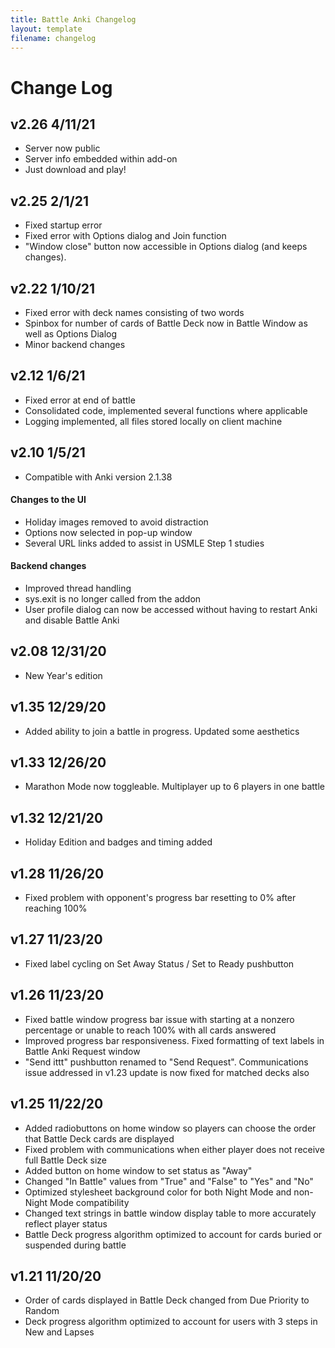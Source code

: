 ```yaml
---
title: Battle Anki Changelog
layout: template
filename: changelog
---
```


# Change Log

## v2.26 4/11/21
- Server now public 
- Server info embedded within add-on
- Just download and play!

## v2.25 2/1/21
- Fixed startup error
- Fixed error with Options dialog and Join function
- "Window close" button now accessible in Options dialog (and keeps changes).

## v2.22 1/10/21
- Fixed error with deck names consisting of two words
- Spinbox for number of cards of Battle Deck now in Battle Window as well as Options Dialog
- Minor backend changes

## v2.12 1/6/21
- Fixed error at end of battle
- Consolidated code, implemented several functions where applicable
- Logging implemented, all files stored locally on client machine

## v2.10 1/5/21
- Compatible with Anki version 2.1.38
#### Changes to the UI
- Holiday images removed to avoid distraction
- Options now selected in pop-up window
- Several URL links added to assist in USMLE Step 1 studies
#### Backend changes
- Improved thread handling
- sys.exit is no longer called from the addon
- User profile dialog can now be accessed without having to restart Anki and disable Battle Anki

## v2.08  12/31/20
- New Year's edition

## v1.35  12/29/20
- Added ability to join a battle in progress. Updated some aesthetics

## v1.33  12/26/20
- Marathon Mode now toggleable. Multiplayer up to 6 players in one battle

## v1.32  12/21/20
- Holiday Edition and badges and timing added

## v1.28  11/26/20
- Fixed problem with opponent's progress bar resetting to 0% after reaching 100%

## v1.27  11/23/20
- Fixed label cycling on Set Away Status / Set to Ready pushbutton

## v1.26  11/23/20
- Fixed battle window progress bar issue with starting at a nonzero percentage or unable to reach 100% with all cards answered
- Improved progress bar responsiveness. Fixed formatting of text labels in Battle Anki Request window
- "Send ittt" pushbutton renamed to "Send Request". Communications issue addressed in v1.23 update is now fixed for matched decks also

## v1.25  11/22/20
- Added radiobuttons on home window so players can choose the order that Battle Deck cards are displayed
- Fixed problem with communications when either player does not receive full Battle Deck size
- Added button on home window to set status as "Away"
- Changed "In Battle" values from "True" and "False" to "Yes" and "No"
- Optimized stylesheet background color for both Night Mode and non-Night Mode compatibility
- Changed text strings in battle window display table to more accurately reflect player status
- Battle Deck progress algorithm optimized to account for cards buried or suspended during battle

## v1.21  11/20/20
- Order of cards displayed in Battle Deck changed from Due Priority to Random
- Deck progress algorithm optimized to account for users with 3 steps in New and Lapses

